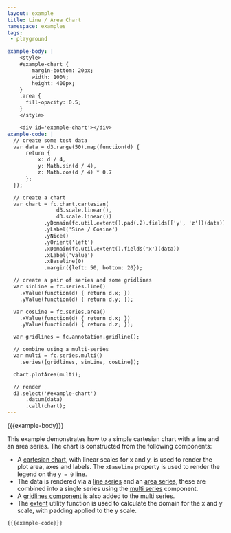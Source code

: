 ```yaml
---
layout: example
title: Line / Area Chart
namespace: examples
tags:
 - playground

example-body: |
    <style>
    #example-chart {
        margin-bottom: 20px;
        width: 100%;
        height: 400px;
    }
    .area {
      fill-opacity: 0.5;
    }
    </style>

    <div id='example-chart'></div>
example-code: |
  // create some test data
  var data = d3.range(50).map(function(d) {
      return {
          x: d / 4,
          y: Math.sin(d / 4),
          z: Math.cos(d / 4) * 0.7
      };
  });

  // create a chart
  var chart = fc.chart.cartesian(
                d3.scale.linear(),
                d3.scale.linear())
            .yDomain(fc.util.extent().pad(.2).fields(['y', 'z'])(data))
            .yLabel('Sine / Cosine')
            .yNice()
            .yOrient('left')
            .xDomain(fc.util.extent().fields('x')(data))
            .xLabel('value')
            .xBaseline(0)
            .margin({left: 50, bottom: 20});

  // create a pair of series and some gridlines
  var sinLine = fc.series.line()
    .xValue(function(d) { return d.x; })
    .yValue(function(d) { return d.y; });

  var cosLine = fc.series.area()
    .xValue(function(d) { return d.x; })
    .yValue(function(d) { return d.z; });

  var gridlines = fc.annotation.gridline();

  // combine using a multi-series
  var multi = fc.series.multi()
    .series([gridlines, sinLine, cosLine]);

  chart.plotArea(multi);

  // render
  d3.select('#example-chart')
      .datum(data)
      .call(chart);
---
```


{{{example-body}}}

<script>
{{{example-code}}}
</script>

This example demonstrates how to a simple cartesian chart with a line and an area series. The chart is constructed from the following components:

 + A [cartesian chart](/components/chart/cartesian.html), with linear scales for x and y, is used to render the plot area, axes and labels. The `xBaseline` property is used to render the legend on the `y = 0` line.
 + The data is rendered via a [line series](/components/series/line.html) and an [area series](/components/series/area.html), these are combined into a single series using the [multi series](/components/series/multi.html) component.
 + A [gridlines component](/components/annotation/gridlines.html) is also added to the multi series.
 + The [extent](/components/util/extent.html) utility function is used to calculate the domain for the x and y scale, with padding applied to the y scale.

```js
{{{example-code}}}
```
